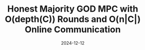 ---
title: "Honest Majority GOD MPC with O(depth(C)) Rounds and O(n&#124;C&#124;) Online Communication"
authors: Amit Agarwal, Alexander Bienstock, Ivan Damgård, and Daniel Escudero
collection: publications
category: conferences
#permalink: 
excerpt: #'This paper is about the number 1. The number 2 is left for future work.'
date: 2024-12-12
venue: "Asiacrypt 2024"
slidesurl: #'http://academicpages.github.io/files/slides1.pdf'
paperurl: 'https://eprint.iacr.org/2024/1479.pdf'
citation: #'Your Name, You. (2009). &quot;Paper Title Number 1.&quot; <i>Journal 1</i>. 1(1).'
---
